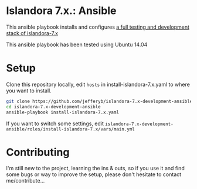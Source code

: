 # Islandora 7.x.: Ansible

This ansible playbook installs and configures [a full testing and development stack of islandora-7.x](https://github.com/Islandora-Labs/islandora_vagrant)

This ansible playbook has been tested using Ubuntu 14.04

# Setup

Clone this repository locally, edit `hosts` in install-islandora-7.x.yaml to where you want to install.

```bash
git clone https://github.com/jefferyb/islandora-7.x-development-ansible.git
cd islandora-7.x-development-ansible
ansible-playbook install-islandora-7.x.yaml
```

If you want to switch some settings, edit `islandora-7.x-development-ansible/roles/install-islandora-7.x/vars/main.yml`

# Contributing

I'm still new to the project, learning the ins & outs, so if you use it and find some bugs or way to improve the setup,
please don't hesitate to contact me/contribute...
